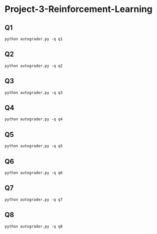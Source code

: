 # Project-3-Reinforcement-Learning

## Q1
```
python autograder.py -q q1
```

## Q2
```
python autograder.py -q q2
```

## Q3
```
python autograder.py -q q3
```

## Q4
```
python autograder.py -q q4
```

## Q5
```
python autograder.py -q q5
```

## Q6
```
python autograder.py -q q6
```

## Q7
```
python autograder.py -q q7
```

## Q8
```
python autograder.py -q q8
```